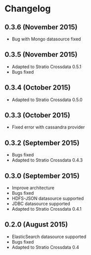 # Changelog

## 0.3.6 (November 2015)

* Bug with Mongo datasource fixed

## 0.3.5 (November 2015)

* Adapted to Stratio Crossdata 0.5.1
* Bugs fixed

## 0.3.4 (October 2015)

* Adapted to Stratio Crossdata 0.5.0

## 0.3.3 (October 2015)

* Fixed error with cassandra provider

## 0.3.2 (September 2015)

* Bugs fixed
* Adapted to Stratio Crossdata 0.4.3

## 0.3.0 (September 2015)

* Improve architecture
* Bugs fixed
* HDFS-JSON datasource supported
* JDBC datasource supported
* Adapted to Stratio Crossdata 0.4.1

## 0.2.0 (August 2015)

  * ElasticSearch datasource supported
  * Bugs fixed
  * Adapted to Stratio Crossdata 0.4


